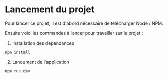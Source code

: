 # Lancement du projet

Pour lancer ce projet, il est d'abord nécessaire de télécharger Node / NPM.

Ensuite voici les commandes à lancer pour travailler sur le projet :
1. Installation des dépendances

```cmd
npm install
```
2. Lancement de l'application
```cmd
npm run dev
```
